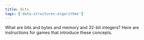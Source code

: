 ```yaml
---
title: Bits
tags: ['data-structures-algorithms']
---
```

What are bits and bytes and memory and 32-bit integers?
Here are instructions for games that introduce these concepts.
